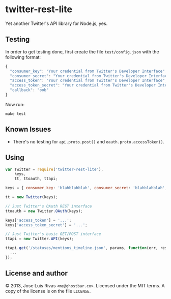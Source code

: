 twitter-rest-lite
=================

Yet another Twitter's API library for Node.js, yes. 

Testing
-------

In order to get testing done, first create the file `test/config.json` with the following format:

```js
{
  "consumer_key": "Your credential from Twitter's Developer Interface",
  "consumer_secret": "Your credential from Twitter's Developer Interface",
  "access_token": "Your credential from Twitter's Developer Interface",
  "access_token_secret": "Your credential from Twitter's Developer Interface",
  "callback": "oob"
}
```

Now run:

    make test

Known Issues
------------

- There's no testing for `api.proto.post()` and `oauth.proto.accessToken()`.

Using
-----

```js
var Twitter = require('twitter-rest-lite'),
    keys,
    tt, ttoauth, ttapi;

keys = { consumer_key: 'blahblahblah', consumer_secret: 'blahblahblah', callback: '...' };

tt = new Twitter(keys);

// Just Twitter's OAuth REST interface
ttoauth = new Twitter.OAuth(keys);

keys['access_token'] = '...';
keys['access_token_secret'] = '...';

// Just Twitter's basic GET/POST interface
ttapi = new Twitter.API(keys);

ttapi.get('/statuses/mentions_timeline.json', params, function(err, response) {
  ...
});

```

License and author
------------------
© 2013, Jose Luis Rivas `<me@ghostbar.co>`. Licensed under the MIT terms. A copy of the license is on the file `LICENSE`.
